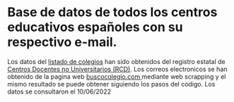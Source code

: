 # Base de datos de todos los centros educativos  españoles con su respectivo e-mail.

Los datos del [listado de colegios](Listado.xls) han sido obtenidos del registro estatal de [Centros Docentes no Universitarios (RCD)](https://www.educacion.gob.es/centros/home.do).
Los correos electronicos se han obtenido de la pagina web [buscocolegio.com ](https://www.buscocolegio.com/) mediante web scrapping y el mismo resultado se puede obtener siguiendo los pasos del codigo. Los datos se consultaron el 10/06/2022
